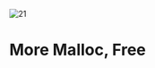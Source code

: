 ![21](https://github.com/manningstinson/holbertonschool-low_level_programming/assets/104523090/b56b9930-1441-4305-b8b5-8d03776a3d2f)
 # More Malloc, Free

